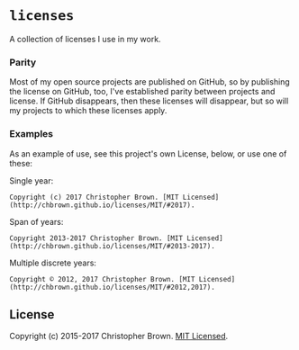 # `licenses`

A collection of licenses I use in my work.


### Parity

Most of my open source projects are published on GitHub, so by publishing the license on GitHub, too, I've established parity between projects and license. If GitHub disappears, then these licenses will disappear, but so will my projects to which these licenses apply.


### Examples

As an example of use, see this project's own License, below, or use one of these:

Single year:

    Copyright (c) 2017 Christopher Brown. [MIT Licensed](http://chbrown.github.io/licenses/MIT/#2017).

Span of years:

    Copyright 2013-2017 Christopher Brown. [MIT Licensed](http://chbrown.github.io/licenses/MIT/#2013-2017).

Multiple discrete years:

    Copyright © 2012, 2017 Christopher Brown. [MIT Licensed](http://chbrown.github.io/licenses/MIT/#2012,2017).


## License

Copyright (c) 2015-2017 Christopher Brown. [MIT Licensed](http://chbrown.github.io/licenses/MIT/#2015-2017).
